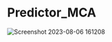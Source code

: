 
# Predictor_MCA
![Screenshot 2023-08-06 161208](https://github.com/OMGUPTA21/Predictor_MCA/assets/73100677/646c285c-2ba2-4d97-9039-194751336c9a)

